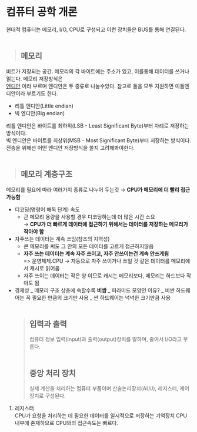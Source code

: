 # **컴퓨터 공학 개론**

현대적 컴퓨터는 메모리, I/O, CPU로 구성되고 이런 장치들은 BUS를 통해 연결된다.
<br>
<br>

> ## 메모리

비트가 저장되는 공간. 메모리의 각 바이트에는 주소가 있고, 이를통해 데이터를 쓰거나 읽는다. 메모리 저장방식은  
[엔디안](https://genesis8.tistory.com/37) 이라 부르며 엔디안은 두 종류로 나눌수있다. 참고로 둘을 모두 지원하면 미들엔디안이라 부르기도 한다.

- 리틀 엔디안(Little endian)
- 빅 엔디안(Big endian)

리틀 엔디안은 바이트를 최하위(LSB - Least Significant Byte)부터 차례로 저장하는 방식이다.  
빅 엔디안은 바이트를 최상위(MSB - Most Significant Byte)부터 저장하는 방식이다.  
전송을 위해선 어떤 엔디안 저장방식을 쓸지 고려해봐야한다.
<br>
<br>

> ## 메모리 계층구조

메모리를 필요에 따라 여러가지 종류로 나누어 두는것 → **CPU가 메모리에 더 빨리 접근 가능함**

- 디코딩(명령어 해독 단계) 속도
  - 큰 메모리 용량을 사용할 경우 디코딩하는데 더 많은 시간 소요
    <br>
    → **CPU가 더 빠르게 데이터에 접근하기 위해서는 데이터를 저장하는 메모리가 작아야 함**
- 자주쓰는 데이터는 계속 쓰임(참조의 지역성)
  - 큰 메모리를 써도 그 안의 모든 데이터를 고르게 접근하지않음
  - **자주 쓰는 데이터는 계속 자주 쓰이고, 자주 안쓰이는건 계속 안쓰게됨**
    <br>
    => 운영체제.CPU → 자동으로 자주 쓰이거나 쓰일 것 같은 데이터를 메모리에서 캐시로 읽어옴
  - 자주 쓰이는 데이터는 작은 양 이므로 캐시는 메모리보다, 메모리는 하드보다 작아도 됨
- 경제성
  _ 메모리 구조 상층에 속할수록 **비쌈**
  _ 피라미드 모양인 이유?
  _ 비싼 하드웨어는 꼭 필요한 만큼의 크기만 사용
  _ 싼 하드웨어는 넉넉한 크기만큼 사용
  <br>
  <br>
  > ## 입력과 출력
  >
  > 컴퓨터 정보 입력(input)과 출력(output)장치를 말하며, 줄여서 I/O라고 부른다.
  > <br>
  > <br>
  >
  > ## 중앙 처리 장치
  >
  > 실제 계산을 처리하는 컴퓨터 부품이며 산술논리장치(ALU), 레지스터, 제어장치로 구성된다.

1.  레지스터  
    CPU가 요청을 처리하는 데 필요한 데이터를 일시적으로 저장하는 기억장치 CPU내부에 존재하므로 CPU와의 접근속도는 빠르다.
